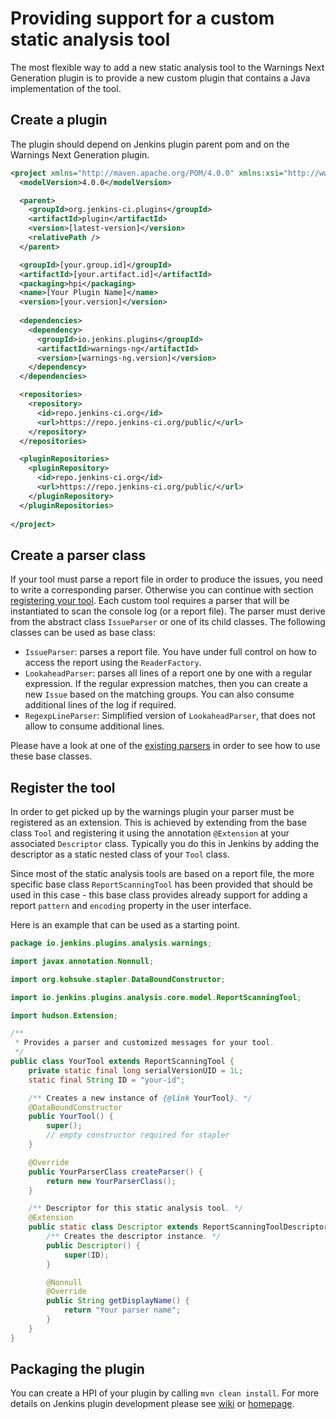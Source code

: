 # Providing support for a custom static analysis tool
 
The most flexible way to add a new static analysis tool to the Warnings Next Generation plugin is to provide a new custom plugin that 
contains a Java implementation of the tool. 

## Create a plugin

The plugin should depend on Jenkins plugin parent pom and on the Warnings Next Generation plugin.

```xml
<project xmlns="http://maven.apache.org/POM/4.0.0" xmlns:xsi="http://www.w3.org/2001/XMLSchema-instance" xsi:schemaLocation="http://maven.apache.org/POM/4.0.0 http://maven.apache.org/maven-v4_0_0.xsd">
  <modelVersion>4.0.0</modelVersion>

  <parent>
    <groupId>org.jenkins-ci.plugins</groupId>
    <artifactId>plugin</artifactId>
    <version>[latest-version]</version>
    <relativePath />
  </parent>

  <groupId>[your.group.id]</groupId>
  <artifactId>[your.artifact.id]</artifactId>
  <packaging>hpi</packaging>
  <name>[Your Plugin Name]</name>
  <version>[your.version]</version>
   
  <dependencies>
    <dependency>
      <groupId>io.jenkins.plugins</groupId>
      <artifactId>warnings-ng</artifactId>
      <version>[warnings-ng.version]</version>
    </dependency>
  </dependencies>

  <repositories>
    <repository>
      <id>repo.jenkins-ci.org</id>
      <url>https://repo.jenkins-ci.org/public/</url>
    </repository>
  </repositories>

  <pluginRepositories>
    <pluginRepository>
      <id>repo.jenkins-ci.org</id>
      <url>https://repo.jenkins-ci.org/public/</url>
    </pluginRepository>
  </pluginRepositories> 
 
</project>
```

## Create a parser class

If your tool must parse a report file in order to produce the issues, you need to write a corresponding parser. 
Otherwise you can continue with section [registering your tool](#register-the-tool).
Each custom tool requires a parser that will be instantiated to scan the console log (or a report file). The parser 
must derive from the abstract class `IssueParser` or one of its child classes. 
The following classes can be used as  base class:

- `IssueParser`: parses a report file. You have under full control on how to access the report using the `ReaderFactory`.
- `LookaheadParser`: parses all lines of a report one by one with a regular expression. If the regular expression matches,
then you can create a new `Issue` based on the matching groups. You can also consume additional lines of the log
if required. 
- `RegexpLineParser`: Simplified version of `LookaheadParser`, that does not allow to consume additional lines.
  
Please have a look at one of the 
[existing parsers](https://github.com/jenkinsci/analysis-model/tree/master/src/main/java/edu/hm/hafner/analysis/parser)
in order to see how to use these base classes.

## Register the tool

In order to get picked up by the warnings plugin your parser must be registered as an extension.
This is achieved by extending from the base class `Tool` and registering it using the annotation 
`@Extension` at your associated `Descriptor` class. Typically you do this in Jenkins by adding the descriptor as a
static nested class of your `Tool` class. 

Since most of the static analysis tools are based on a report file, the more specific base class `ReportScanningTool` 
has been provided that should be used in this case - this base class provides already support for adding a report 
`pattern` and `encoding` property in the user interface. 

Here is an example that can be used as a starting point. 

```java
package io.jenkins.plugins.analysis.warnings;

import javax.annotation.Nonnull;

import org.kohsuke.stapler.DataBoundConstructor;

import io.jenkins.plugins.analysis.core.model.ReportScanningTool;

import hudson.Extension;

/**
 * Provides a parser and customized messages for your tool.
 */
public class YourTool extends ReportScanningTool {
    private static final long serialVersionUID = 1L;
    static final String ID = "your-id";

    /** Creates a new instance of {@link YourTool}. */
    @DataBoundConstructor
    public YourTool() {
        super();
        // empty constructor required for stapler
    }

    @Override
    public YourParserClass createParser() {
        return new YourParserClass();
    }

    /** Descriptor for this static analysis tool. */
    @Extension
    public static class Descriptor extends ReportScanningToolDescriptor {
        /** Creates the descriptor instance. */
        public Descriptor() {
            super(ID);
        }

        @Nonnull
        @Override
        public String getDisplayName() {
            return "Your parser name";
        }
    }
}
``` 

## Packaging the plugin

You can create a HPI of your plugin by calling `mvn clean install`. For more details on Jenkins plugin development
please see [wiki](https://wiki.jenkins.io/display/JENKINS/Extend+Jenkins) 
or [homepage](https://jenkins.io/doc/developer/).  
